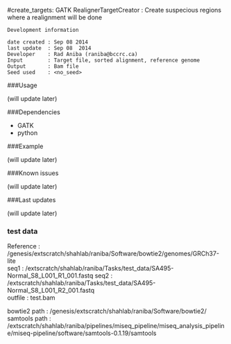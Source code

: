 #create_targets: GATK RealignerTargetCreator : Create suspecious regions where a realignment will be done


```
Development information

date created : Sep 08 2014
last update  : Sep 08  2014
Developer    : Rad Aniba (raniba@bccrc.ca)
Input        : Target file, sorted alignment, reference genome
Output       : Bam file
Seed used    : <no_seed>

```


###Usage

(will update later)

###Dependencies

- GATK
- python



###Example

(will update later)

###Known issues

(will update later)

###Last updates

(will update later)

### test data
Reference : /genesis/extscratch/shahlab/raniba/Software/bowtie2/genomes/GRCh37-lite   
seq1 : /extscratch/shahlab/raniba/Tasks/test_data/SA495-Normal_S8_L001_R1_001.fastq 
seq2 : /extscratch/shahlab/raniba/Tasks/test_data/SA495-Normal_S8_L001_R2_001.fastq  
outfile : test.bam   

bowtie2 path : /genesis/extscratch/shahlab/raniba/Software/bowtie2/  
samtools path : /extscratch/shahlab/raniba/pipelines/miseq_pipeline/miseq_analysis_pipeline/miseq-pipeline/software/samtools-0.1.19/samtools 


